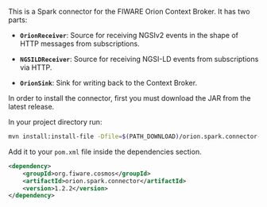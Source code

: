 This is a Spark connector for the FIWARE Orion Context Broker. It has two parts:

-   **`OrionReceiver`**: Source for receiving NGSIv2 events in the shape of HTTP messages from subscriptions.

-   **`NGSILDReceiver`**: Source for receiving NGSI-LD events from subscriptions via HTTP.

-   **`OrionSink`**: Sink for writing back to the Context Broker.

In order to install the connector, first you must download the JAR from the latest release.

In your project directory run:

```bash
mvn install:install-file -Dfile=$(PATH_DOWNLOAD)/orion.spark.connector-1.2.2.jar -DgroupId=org.fiware.cosmos -DartifactId=orion.spark.connector -Dversion=1.2.2 -Dpackaging=jar
```

Add it to your `pom.xml` file inside the dependencies section.

```xml
<dependency>
    <groupId>org.fiware.cosmos</groupId>
    <artifactId>orion.spark.connector</artifactId>
    <version>1.2.2</version>
</dependency>
```
